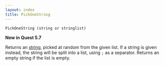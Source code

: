 ```yaml
---
layout: index
title: PickOneString
---
```


    PickOneString (string or stringlist)

**New in Quest 5.7**    

Returns an [string](../types/string.html), picked at random from the given list. If a string is given instead, the string will be split into a list, using `;` as a separator. Returns an empty string if the list is empty.